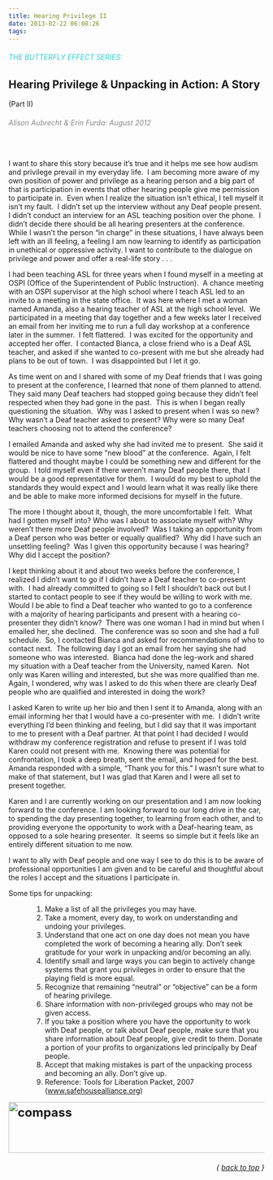```yaml
---
title: Hearing Privilege II
date: 2013-02-22 06:08:26
tags: 
---
```

<h6><span style="color: #33cccc;">THE BUTTERFLY EFFECT SERIES:</span></h6>
<h2>Hearing Privilege &amp; Unpacking in Action: A Story</h2>
(Part II)
<h6><span style="color: #888888;">Alison Aubrecht &amp; Erin Furda: August 2012</span></h6>
&nbsp;

I want to share this story because it’s true and it helps me see how audism and privilege prevail in my everyday life.  I am becoming more aware of my own position of power and privilege as a hearing person and a big part of that is participation in events that other hearing people give me permission to participate in.  Even when I realize the situation isn’t ethical, I tell myself it isn’t my fault.  I didn’t set up the interview without any Deaf people present.  I didn’t conduct an interview for an ASL teaching position over the phone.  I didn’t decide there should be all hearing presenters at the conference.  While I wasn’t the person “in charge” in these situations, I have always been left with an ill feeling, a feeling I am now learning to identify as participation in unethical or oppressive activity. I want to contribute to the dialogue on privilege and power and offer a real-life story . . .

I had been teaching ASL for three years when I found myself in a meeting at OSPI (Office of the Superintendent of Public Instruction).  A chance meeting with an OSPI supervisor at the high school where I teach ASL led to an invite to a meeting in the state office.  It was here where I met a woman named Amanda, also a hearing teacher of ASL at the high school level.  We participated in a meeting that day together and a few weeks later I received an email from her inviting me to run a full day workshop at a conference later in the summer.  I felt flattered.  I was excited for the opportunity and accepted her offer.  I contacted Bianca, a close friend who is a Deaf ASL teacher, and asked if she wanted to co-present with me but she already had plans to be out of town.  I was disappointed but I let it go.

As time went on and I shared with some of my Deaf friends that I was going to present at the conference, I learned that none of them planned to attend.  They said many Deaf teachers had stopped going because they didn’t feel respected when they had gone in the past.  This is when I began really questioning the situation.  Why was I asked to present when I was so new? Why wasn’t a Deaf teacher asked to present? Why were so many Deaf teachers choosing not to attend the conference?

I emailed Amanda and asked why she had invited me to present.  She said it would be nice to have some “new blood” at the conference.  Again, I felt flattered and thought maybe I could be something new and different for the group.  I told myself even if there weren’t many Deaf people there, that I would be a good representative for them.  I would do my best to uphold the standards they would expect and I would learn what it was really like there and be able to make more informed decisions for myself in the future.

The more I thought about it, though, the more uncomfortable I felt.  What had I gotten myself into? Who was I about to associate myself with? Why weren’t there more Deaf people involved?  Was I taking an opportunity from a Deaf person who was better or equally qualified?  Why did I have such an unsettling feeling?  Was I given this opportunity because I was hearing?  Why did I accept the position?

I kept thinking about it and about two weeks before the conference, I realized I didn’t want to go if I didn’t have a Deaf teacher to co-present with.  I had already committed to going so I felt I shouldn’t back out but I started to contact people to see if they would be willing to work with me.  Would I be able to find a Deaf teacher who wanted to go to a conference with a majority of hearing participants and present with a hearing co-presenter they didn’t know?  There was one woman I had in mind but when I emailed her, she declined.  The conference was so soon and she had a full schedule.  So, I contacted Bianca and asked for recommendations of who to contact next.  The following day I got an email from her saying she had someone who was interested.  Bianca had done the leg-work and shared my situation with a Deaf teacher from the University, named Karen.  Not only was Karen willing and interested, but she was more qualified than me.  Again, I wondered, why was I asked to do this when there are clearly Deaf people who are qualified and interested in doing the work?

I asked Karen to write up her bio and then I sent it to Amanda, along with an email informing her that I would have a co-presenter with me.  I didn’t write everything I’d been thinking and feeling, but I did say that it was important to me to present with a Deaf partner. At that point I had decided I would withdraw my conference registration and refuse to present if I was told Karen could not present with me.  Knowing there was potential for confrontation, I took a deep breath, sent the email, and hoped for the best.  Amanda responded with a simple, “Thank you for this.” I wasn’t sure what to make of that statement, but I was glad that Karen and I were all set to present together.

Karen and I are currently working on our presentation and I am now looking forward to the conference. I am looking forward to our long drive in the car, to spending the day presenting together, to learning from each other, and to providing everyone the opportunity to work with a Deaf-hearing team, as opposed to a sole hearing presenter.  It seems so simple but it feels like an entirely different situation to me now.

I want to ally with Deaf people and one way I see to do this is to be aware of professional opportunities I am given and to be careful and thoughtful about the roles I accept and the situations I participate in.

Some tips for unpacking:
<ol>
<ol>
<ol>
	<li>Make a list of all the privileges you may have.</li>
	<li>Take a moment, every day, to work on understanding and undoing your privileges.</li>
	<li>Understand that one act on one day does not mean you have completed the work of becoming a hearing ally. Don’t seek gratitude for your work in unpacking and/or becoming an ally.</li>
	<li>Identify small and large ways you can begin to actively change systems that grant you privileges in order to ensure that the playing field is more equal.</li>
	<li>Recognize that remaining “neutral” or “objective” can be a form of hearing privilege.</li>
	<li>Share information with non-privileged groups who may not be given access.</li>
	<li>If you take a position where you have the opportunity to work with Deaf people, or talk about Deaf people, make sure that you share information about Deaf people, give credit to them. Donate a portion of your profits to organizations led principally by Deaf people.</li>
	<li>Accept that making mistakes is part of the unpacking process and becoming an ally. Don’t give up.</li>
	<li>Reference: Tools for Liberation Packet, 2007 (<a title="http://www.safehousealliance.org" href="http://www.safehousealliance.org/">www.safehousealliance.org</a>)</li>
</ol>
</ol>
</ol>
<span class="Apple-style-span" style="font-size: 24px; font-weight: bold; line-height: 38px;"><img alt="compass" src="http://facundoelement.com/wp-content/uploads/2013/02/compass.png" width="702" height="100" /></span>
<h6 style="text-align: right;">{ <a href="#top">back to top</a> }</h6>
<div></div>
<div></div>